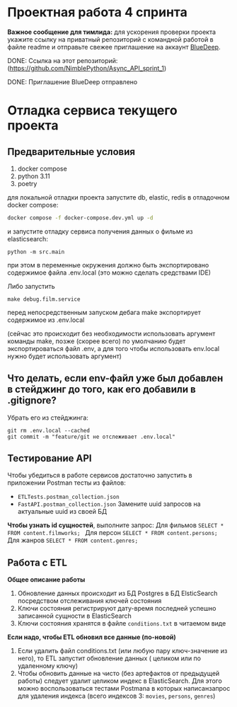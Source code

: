 # Проектная работа 4 спринта

**Важное сообщение для тимлида:** для ускорения проверки проекта укажите ссылку на приватный репозиторий с командной работой в файле readme и отправьте свежее приглашение на аккаунт [BlueDeep](https://github.com/BigDeepBlue).

 DONE: Ссылка на этот репозиторий: (https://github.com/NimblePython/Async_API_sprint_1)

 DONE: Приглашение BlueDeep отправлено

# Отладка сервиса текущего проекта

## Предварительные условия

1. docker compose
2. python 3.11
3. poetry

для локальной отладки проекта запустите db, elastic, redis в отладочном docker compose:
```bash
docker compose -f docker-compose.dev.yml up -d
```

и запустите отладку сервиса получения данных о фильме из elasticsearch:

```
python -m src.main
```

при этом в переменные окружения должно быть экспортировано содержимое файла .env.local
(это можно сделать средствами IDE)

Либо запустить
```
make debug.film.service
```
перед непосредственным запуском дебага make экспортирует содержимое из .env.local

(сейчас это происходит без необходимости использовать аргумент команды make, позже (скорее всего) по умолчанию будет экспортироваться файл .env, а для того чтобы использовать env.local нужно будет использовать аргумент)

## Что делать, если env-файл уже был добавлен в стейджинг до того, как его добавили в .gitignore?
Убрать его из стейджинга:
```
git rm .env.local --cached
git commit -m "feature/git не отcлеживает .env.local"
```

## Тестирование API
Чтобы убедиться в работе сервисов достаточно запустить в приложении Postman тесты из файлов:
- ```ETLTests.postman_collection.json```
- ```FastAPI.postman_collection.json```
Замените uuid запросов на актуальные uuid из своей БД

**Чтобы узнать id сущностей**, выполните запрос:
Для фильмов ```SELECT * FROM content.filmworks; ```
Для персон ```SELECT * FROM content.persons; ```
Для жанров ```SELECT * FROM content.genres; ```

## Работа с ETL
**Общее описание работы**
1. Обновление данных происходит из БД Postgres в БД ElsticSearch посредством отслеживания ключей состояния
2. Ключи состояния регистрируют дату-время последней успешно записанной сущности в ElasticSearch
3. Ключи состояния хранятся в файле ```conditions.txt``` в читаемом виде

**Если надо, чтобы ETL обновил все данные (по-новой)**
1. Если удалить файл conditions.txt (или любую пару ключ-значение из него), то ETL запустит обновление данных ( целиком или по удаленному ключу)
2. Чтобы обновить данные на чисто (без артефактов от предыдущей работы) следует удалит целиком индекс в ElasticSearch. Для этого можно воспользоваться тестами Postmana в которых написанзапрос для удаления индекса (всего индексов 3: ```movies```, ```persons```, ```genres```)

